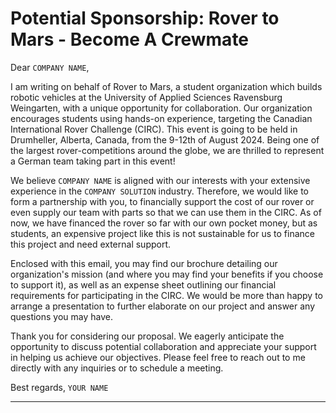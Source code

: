 # Potential Sponsorship: Rover to Mars - Become A Crewmate

Dear `COMPANY NAME`,

I am writing on behalf of Rover to Mars, a student organization which builds robotic vehicles at the University of Applied Sciences Ravensburg Weingarten, with a unique opportunity for collaboration. Our organization encourages students using hands-on experience, targeting the Canadian International Rover Challenge (CIRC). This event is going to be held in Drumheller, Alberta, Canada, from the 9-12th of August 2024. Being one of the largest rover-competitions around the globe, we are thrilled to represent a German team taking part in this event!

We believe `COMPANY NAME` is aligned with our interests with your extensive experience in the `COMPANY SOLUTION` industry. Therefore, we would like to form a partnership with you, to financially support the cost of our rover or even supply our team with parts so that we can use them in the CIRC. As of now, we have financed the rover so far with our own pocket money, but as students, an expensive project like this is not sustainable for us to finance this project and need external support.

Enclosed with this email, you may find our brochure detailing our organization's mission (and where you may find your benefits if you choose to support it), as well as an expense sheet outlining our financial requirements for participating in the CIRC. We would be more than happy to arrange a presentation to further elaborate on our project and answer any questions you may have.

Thank you for considering our proposal. We eagerly anticipate the opportunity to discuss potential collaboration and appreciate your support in helping us achieve our objectives.
Please feel free to reach out to me directly with any inquiries or to schedule a meeting.

Best regards,
`YOUR NAME`

---

<script src="https://gist.github.com/leandroebner/f9d7f97677e54500dfbf5e1e915fd1dc.js"></script>



